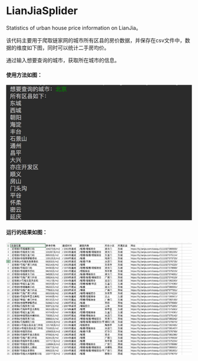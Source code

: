 # LianJiaSplider
Statistics of urban house price information on LianJia。

该代码主要用于爬取链家网的城市所有区县的房价数据，并保存在csv文件中，数据的维度如下图，同时可以统计二手房均价。

通过输入想要查询的城市，获取所在城市的信息。
#### 使用方法如图：
![Aaron Swartz](https://github.com/HopefulWei/LianJiaSplider/blob/master/images/屏幕快照%202020-02-02%20下午9.29.32.png)
#### 运行的结果如图：
![Aaron Swartz](https://github.com/HopefulWei/LianJiaSplider/blob/master/images/屏幕快照%202020-02-02%20下午9.30.14.png)
